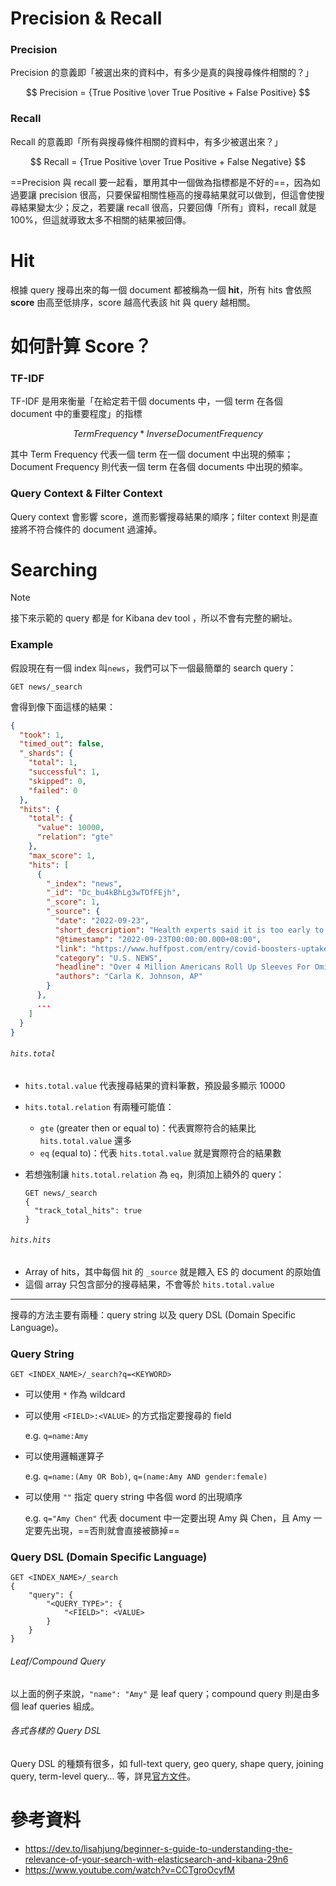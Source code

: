 # Precision & Recall

### Precision 

Precision 的意義即「被選出來的資料中，有多少是真的與搜尋條件相關的？」

$$
Precision = {True Positive \over True Positive + False Positive}
$$

### Recall

Recall 的意義即「所有與搜尋條件相關的資料中，有多少被選出來？」

$$
Recall = {True Positive \over True Positive + False Negative}
$$

==Precision 與 recall 要一起看，單用其中一個做為指標都是不好的==，因為如過要讓 precision 很高，只要保留相關性極高的搜尋結果就可以做到，但這會使搜尋結果變太少；反之，若要讓 recall 很高，只要回傳「所有」資料，recall 就是 100%，但這就導致太多不相關的結果被回傳。

# Hit

根據 query 搜尋出來的每一個 document 都被稱為一個 **hit**，所有 hits 會依照 **score** 由高至低排序，score 越高代表該 hit 與 query 越相關。

# 如何計算 Score？

### TF-IDF

TF-IDF 是用來衡量「在給定若干個 documents 中，一個 term 在各個 document 中的重要程度」的指標

$$
Term Frequency * Inverse Document Frequency
$$

其中 Term Frequency 代表一個 term 在一個 document 中出現的頻率；Document Frequency 則代表一個 term 在各個 documents 中出現的頻率。

### Query Context & Filter Context

Query context 會影響 score，進而影響搜尋結果的順序；filter context 則是直接將不符合條件的 document 過濾掉。

# Searching

>[!Note]
>接下來示範的 query 都是 for Kibana dev tool ，所以不會有完整的網址。

### Example

假設現在有一個 index 叫`news`，我們可以下一個最簡單的 search query：

```plaintext
GET news/_search
```

會得到像下面這樣的結果：

```JSON
{
  "took": 1,
  "timed_out": false,
  "_shards": {
    "total": 1,
    "successful": 1,
    "skipped": 0,
    "failed": 0
  },
  "hits": {
    "total": {
      "value": 10000,
      "relation": "gte"
    },
    "max_score": 1,
    "hits": [
      {
        "_index": "news",
        "_id": "Dc_bu4kBhLg3wTOfFEjh",
        "_score": 1,
        "_source": {
          "date": "2022-09-23",
          "short_description": "Health experts said it is too early to predict whether demand would match up with the 171 million doses of the new boosters the U.S. ordered for the fall.",
          "@timestamp": "2022-09-23T00:00:00.000+08:00",
          "link": "https://www.huffpost.com/entry/covid-boosters-uptake-us_n_632d719ee4b087fae6feaac9",
          "category": "U.S. NEWS",
          "headline": "Over 4 Million Americans Roll Up Sleeves For Omicron-Targeted COVID Boosters",
          "authors": "Carla K. Johnson, AP"
        }
      },
      ...
    ]
  }
}
```

###### `hits.total`

- `hits.total.value` 代表搜尋結果的資料筆數，預設最多顯示 10000
- `hits.total.relation` 有兩種可能值：
    - `gte` (greater then or equal to)：代表實際符合的結果比 `hits.total.value` 還多
    - `eq` (equal to)：代表 `hits.total.value` 就是實際符合的結果數

- 若想強制讓 `hits.total.relation` 為 `eq`，則須加上額外的 query：

    ```plaintext
    GET news/_search
    {
      "track_total_hits": true
    }
    ```

###### `hits.hits`

- Array of hits，其中每個 hit 的 `_source` 就是餵入 ES 的 document 的原始值
- 這個 array 只包含部分的搜尋結果，不會等於 `hits.total.value`

---

搜尋的方法主要有兩種：query string 以及 query DSL (Domain Specific Language)。

### Query String

```plaintext
GET <INDEX_NAME>/_search?q=<KEYWORD>
```

- 可以使用 `*` 作為 wildcard

- 可以使用 `<FIELD>:<VALUE>` 的方式指定要搜尋的 field

    e.g. `q=name:Amy`

- 可以使用邏輯運算子

    e.g. `q=name:(Amy OR Bob)`, `q=(name:Amy AND gender:female)`

- 可以使用 `""` 指定 query string 中各個 word 的出現順序

    e.g. `q="Amy Chen"` 代表 document 中一定要出現 Amy 與 Chen，且 Amy 一定要先出現，==否則就會直接被篩掉==

### Query DSL (Domain Specific Language)

```plaintext
GET <INDEX_NAME>/_search
{
    "query": {
        "<QUERY_TYPE>": {
            "<FIELD>": <VALUE>
        }
    }
}
```

###### Leaf/Compound Query

以上面的例子來說，`"name": "Amy"` 是 leaf query；compound query 則是由多個 leaf queries 組成。

###### 各式各樣的 Query DSL

Query DSL 的種類有很多，如 full-text query, geo query, shape query, joining query, term-level query… 等，詳見[官方文件](https://www.elastic.co/guide/en/elasticsearch/reference/current/query-dsl.html)。

# 參考資料

- <https://dev.to/lisahjung/beginner-s-guide-to-understanding-the-relevance-of-your-search-with-elasticsearch-and-kibana-29n6>
- <https://www.youtube.com/watch?v=CCTgroOcyfM>
